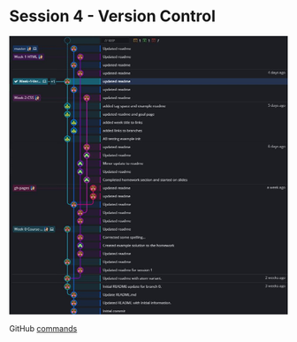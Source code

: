 # Session 4 - Version Control

![Example GitKraken Branch](./GitHub_Branch.JPG "Example GitKraken Branches")

GitHub [commands](https://services.github.com/on-demand/downloads/github-git-cheat-sheet.pdf "GitHub Cheat Sheet")
